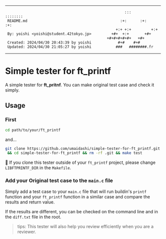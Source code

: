 ********************************************************************************
                                                                                
                                                          :::      ::::::::     
     README.md                                          :+:      :+:    :+:     
                                                      +:+ +:+         +:+       
     By: yoishi <yoishi@student.42tokyo.jp>         +#+  +:+       +#+          
                                                  +#+#+#+#+#+   +#+             
     Created: 2024/04/30 20:43:39 by yoishi            #+#    #+#               
     Updated: 2024/04/30 21:05:27 by yoishi           ###   ########.fr         
                                                                                
********************************************************************************

# Simple tester for ft_printf

A simple tester for **ft_pritnf**.
You can make original test case and check it simply.

## Usage

### First

```bash
cd path/to/your/ft_printf
```

and...

```bash
git clone https://github.com/umaidashi/simple-tester-for-ft_printf.git \
 && cd simple-tester-for-ft_printf && rm -rf .git && make test
```

🚨 If you clone this tester outside of your `ft_printf` project, please change `LIBFTPRINTF_DIR` in the `Makefile`.

### Add your **Original** test case to the `main.c` file

Simply add a test case to your `main.c` file that will run buildin's `printf` function and your `ft_printf` function in a similar case and compare the results and return value.

If the results are different, you can be checked on the command line and in the `diff.txt` file in the root.

> tips: This tester will also help you review efficiently when you are a reviewer.

